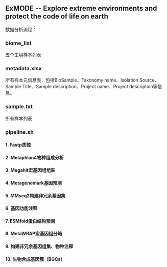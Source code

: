 ## ExMODE -- Explore extreme environments and protect the code of life on earth
数据分析流程：
### biome_list
五个生境样本列表
### metadata.xlsx
所有样本元信息表，包括BioSample、Taxonomy name、Isolation Source、Sample Title、Sample description、Project name、Project description等信息。
### sample.txt
所有样本列表
### pipeline.sh 
#### 1. Fastp质控
#### 2. Metaphlan4物种组成分析
#### 3. Megahit宏基因组组装
#### 4. Metagenemark基因预测
#### 5. MMseq2构建非冗余基因集
#### 6. 基因功能注释
#### 7. ESMfold蛋白结构预测
#### 8. MetaWRAP宏基因组分箱
#### 9. 构建非冗余基因组集、物种注释
#### 10. 生物合成基因簇（BGCs）

